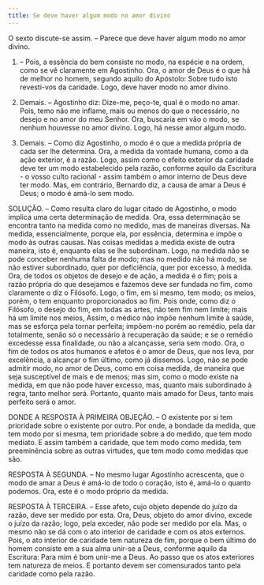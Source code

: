 ```yaml
---
title: Se deve haver algum modo no amor divino
---
```


O sexto discute-se assim. – Parece que deve haver algum modo no amor divino.  

1. – Pois, a essência do bem consiste no modo, na espécie e na ordem, como se vê claramente em Agostinho. Ora, o amor de Deus é o que há de melhor no homem, segundo aquilo do Apóstolo: Sobre tudo isto revesti-vos da caridade. Logo, deve haver modo no amor divino.  

2. Demais. – Agostinho diz: Dize-me, peço-te, qual é o modo no amar. Pois, temo não me inflame, mais ou menos do que o necessário, no desejo e no amor do meu Senhor. Ora, buscaria em vão o modo, se nenhum houvesse no amor divino. Logo, há nesse amor algum modo.  

3. Demais. – Como diz Agostinho, o modo é o que a medida própria de cada ser lhe determina. Ora, a medida da vontade humana, como a da ação exterior, é a razão. Logo, assim como o efeito exterior da caridade deve ter um modo estabelecido pela razão, conforme aquilo da Escritura - o vosso culto racional - assim também o amor interno de Deus deve ter modo.  Mas, em contrário, Bernardo diz, a causa de amar a Deus é Deus; o modo é amá-lo sem modo.  

SOLUÇÃO. – Como resulta claro do lugar citado de Agostinho, o modo implica uma certa determinação de medida. Ora, essa determinação se encontra tanto na medida como no medido, mas de maneiras diversas. Na medida, essencialmente, porque ela, por essência, determina e impõe o modo às outras causas. Nas coisas medidas a medida existe de outra maneira, isto é, enquanto elas se lhe subordinam. Logo, na medida não se pode conceber nenhuma falta de modo; mas no medido não há modo, se não estiver subordinado, quer por deficiência, quer por excesso, à medida.  Ora, de todos os objetos de desejo e de ação, a medida é o fim; pois a razão própria do que desejamos e fazemos deve ser fundada no fim, como claramente o diz o Filósofo. Logo, o fim, em si mesmo, tem modo; os meios, porém, o tem enquanto proporcionados ao fim. Pois onde, como diz o Filósofo, o desejo do fim, em todas as artes, não tem fim nem limite; mais há um limite nos meios, Assim, o médico não impõe nenhum limite à saúde, mas se esforça pela tornar perfeita; impõem-no porém ao remédio, pela dar totalmente, senão só o necessário à recuperação da saúde; e se o remédio excedesse essa finalidade, ou não a alcançasse, seria sem modo.  Ora, o fim de todos os atos humanos e afetos é o amor de Deus, que nos leva, por excelência, a alcançar o fim último, como já dissemos. Logo, não se pode admitir modo, no amor de Deus, como em coisa medida, de maneira que seja susceptível de mais e de menos; mas sim, como o modo existe na medida, em que não pode haver excesso, mas, quanto mais subordinado à regra, tanto melhor será. Portanto, quanto mais amado for Deus, tanto mais perfeito será o amor.  

DONDE A RESPOSTA À PRIMEIRA OBJEÇÃO. – O existente por si tem prioridade sobre o existente por outro. Por onde, a bondade da medida, que tem modo por si mesma, tem prioridade sobre a do medido, que tem modo mediato. E assim também a caridade, que tem modo como medida, tem preeminência sobre as outras virtudes, que tem modo como medidas que são.  

RESPOSTA À SEGUNDA. – No mesmo lugar Agostinho acrescenta, que o modo de amar a Deus é amá-lo de todo o coração, isto é, amá-lo o quanto podemos. Ora, este é o modo próprio da medida.  

RESPOSTA À TERCEIRA. – Esse afeto, cujo objeto depende do juízo da razão, deve ser medido por esta. Ora, Deus, objeto do amor divino, excede o juízo da razão; logo, pela exceder, não pode ser medido por ela. Mas, o mesmo não se dá com o ato interior de caridade e com os atos externos. Pois, o ato interior de caridade tem natureza de fim, porque o bem último do homem consiste em a sua alma unir-se a Deus, conforme aquilo da Escritura: Para mim é bom unir-me a Deus. Ao passo que os atos exteriores tem natureza de meios. E portanto devem ser comensurados tanto pela caridade como pela razão.